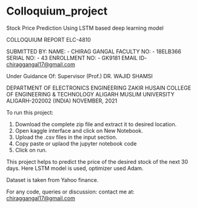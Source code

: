 # Colloquium_project
Stock Price Prediction Using LSTM based 
deep learning model

COLLOQUIUM REPORT ELC-4810

SUBMITTED BY: NAME: - CHIRAG GANGAL
FACULTY NO: - 18ELB366
SERIAL NO: - 43 
ENROLLMENT NO: - GK9181
EMAIL ID- chiraggangal17@gmail.com

Under Guidance Of: Supervisor
(Prof.) DR. WAJID SHAMSI


DEPARTMENT OF ELECTRONICS ENGINEERING ZAKIR HUSAIN COLLEGE OF ENGINEERING & TECHNOLOGY
ALIGARH MUSLIM UNIVERSITY ALIGARH-202002 (INDIA) NOVEMBER, 2021


To run this project:
1. Download the complete zip file and extract it to desired location.
2. Open kaggle interface and click on New Notebook.
3. Upload the .csv files in the input section.
4. Copy paste or uplaod the jupyter notebook code
5. Click on run.


This project helps to predict the price of the desired stock of the next 30 days.
Here LSTM model is used, optimizer used Adam.

Dataset is taken from Yahoo finance.

For any code, queries or discussion:
contact me at: chiraggangal17@gmail.com
